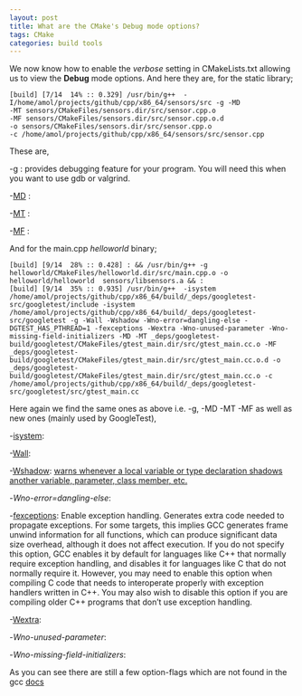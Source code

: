 ```yaml
---
layout: post
title: What are the CMake's Debug mode options?
tags: CMake
categories: build tools
---
```


We now know how to enable the *verbose* setting in CMakeLists.txt allowing us to view the **Debug** mode options.
And here they are, for the static library;

```
[build] [7/14  14% :: 0.329] /usr/bin/g++  -I/home/amol/projects/github/cpp/x86_64/sensors/src -g -MD  
-MT sensors/CMakeFiles/sensors.dir/src/sensor.cpp.o   
-MF sensors/CMakeFiles/sensors.dir/src/sensor.cpp.o.d   
-o sensors/CMakeFiles/sensors.dir/src/sensor.cpp.o   
-c /home/amol/projects/github/cpp/x86_64/sensors/src/sensor.cpp
```

These are,

-[g](https://gcc.gnu.org/onlinedocs/gcc/Debugging-Options.html#Debugging-Options) : provides debugging feature for your program. You will need this when you want to use gdb or valgrind.     

-[MD](https://gcc.gnu.org/onlinedocs/gcc/Preprocessor-Options.html#Preprocessor-Options) :    

-[MT](https://gcc.gnu.org/onlinedocs/gcc/Preprocessor-Options.html#Preprocessor-Options) <target> :    
  
-[MF](https://gcc.gnu.org/onlinedocs/gcc/Preprocessor-Options.html#Preprocessor-Options) <file> :     
  
And for the main.cpp *helloworld* binary;

```
[build] [9/14  28% :: 0.428] : && /usr/bin/g++ -g  helloworld/CMakeFiles/helloworld.dir/src/main.cpp.o -o helloworld/helloworld  sensors/libsensors.a && :
[build] [9/14  35% :: 0.935] /usr/bin/g++  -isystem /home/amol/projects/github/cpp/x86_64/build/_deps/googletest-src/googletest/include -isystem /home/amol/projects/github/cpp/x86_64/build/_deps/googletest-src/googletest -g -Wall -Wshadow -Wno-error=dangling-else -DGTEST_HAS_PTHREAD=1 -fexceptions -Wextra -Wno-unused-parameter -Wno-missing-field-initializers -MD -MT _deps/googletest-build/googletest/CMakeFiles/gtest_main.dir/src/gtest_main.cc.o -MF _deps/googletest-build/googletest/CMakeFiles/gtest_main.dir/src/gtest_main.cc.o.d -o _deps/googletest-build/googletest/CMakeFiles/gtest_main.dir/src/gtest_main.cc.o -c /home/amol/projects/github/cpp/x86_64/build/_deps/googletest-src/googletest/src/gtest_main.cc
```

Here again we find the same ones as above i.e. -g, -MD -MT -MF as well as new ones (mainly used by GoogleTest),
  
-[isystem](https://gcc.gnu.org/onlinedocs/gcc/Directory-Options.html#Directory-Options):
  
-[Wall](https://gcc.gnu.org/onlinedocs/gcc/Warning-Options.html#Warning-Options):
  
-[Wshadow](https://gcc.gnu.org/onlinedocs/gcc/Warning-Options.html#Warning-Options): [warns whenever a local variable or type declaration shadows another variable, parameter, class member, etc.](https://bytes.usc.edu/cs104/wiki/gcc/)
  
-*Wno-error=dangling-else*:
  
-[fexceptions](https://gcc.gnu.org/onlinedocs/gcc/Code-Gen-Options.html#Code-Gen-Options): Enable exception handling. Generates extra code needed to propagate exceptions. For some targets, this implies GCC generates frame unwind information for all functions, which can produce significant data size overhead, although it does not affect execution. If you do not specify this option, GCC enables it by default for languages like C++ that normally require exception handling, and disables it for languages like C that do not normally require it. However, you may need to enable this option when compiling C code that needs to interoperate properly with exception handlers written in C++. You may also wish to disable this option if you are compiling older C++ programs that don’t use exception handling. 

-[Wextra](https://gcc.gnu.org/onlinedocs/gcc/Warning-Options.html#Warning-Options):

-*Wno-unused-parameter*:
  
-*Wno-missing-field-initializers*:
  
As you can see there are still a few option-flags which are not found in the gcc [docs](https://gcc.gnu.org/onlinedocs/gcc/Option-Summary.html)
